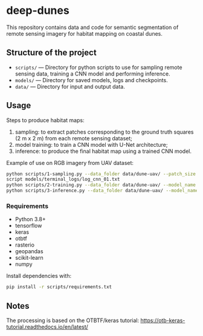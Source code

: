 # deep-dunes

This repository contains data and code for semantic segmentation of remote sensing imagery for habitat mapping on coastal dunes.

## Structure of the project

- `scripts/` — Directory for python scripts to use for sampling remote sensing data, training a CNN model and performing inference.
- `models/` — Directory for saved models, logs and checkpoints.
- `data/` — Directory for input and output data.

## Usage
Steps to produce habitat maps:
1) sampling: to extract patches corresponding to the ground truth squares (2 m x 2 m) from each remote sensing dataset;
2) model training: to train a CNN model with U-Net architecture;
3) inference: to produce the final habitat map using a trained CNN model.

Example of use on RGB imagery from UAV dataset:
```bash
python scripts/1-sampling.py --data_folder data/dune-uav/ --patch_size 100 --epsg_code 32632
script models/terminal_logs/log_cnn_01.txt
python scripts/2-training.py --data_folder data/dune-uav/ --model_name cnn-01 --img_type rgb --class_nb 4 --epochs 50
python scripts/3-inference.py --data_folder data/dune-uav/ --model_name cnn-01 --img_type rgb --ext_fname box=3000:3000:5000:5000
```

### Requirements
- Python 3.8+
- tensorflow
- keras
- otbtf
- rasterio
- geopandas
- scikit-learn
- numpy

Install dependencies with:
```bash
pip install -r scripts/requirements.txt
```

## Notes
The processing is based on the OTBTF/keras tutorial: https://otb-keras-tutorial.readthedocs.io/en/latest/ 
